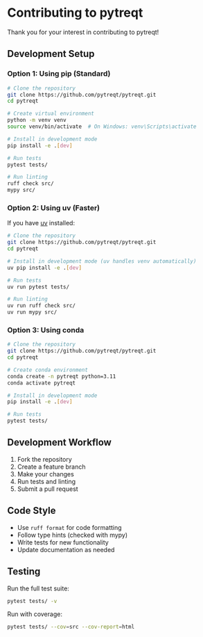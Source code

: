 # Contributing to pytreqt

Thank you for your interest in contributing to pytreqt!

## Development Setup

### Option 1: Using pip (Standard)

```bash
# Clone the repository
git clone https://github.com/pytreqt/pytreqt.git
cd pytreqt

# Create virtual environment
python -m venv venv
source venv/bin/activate  # On Windows: venv\Scripts\activate

# Install in development mode
pip install -e .[dev]

# Run tests
pytest tests/

# Run linting
ruff check src/
mypy src/
```

### Option 2: Using uv (Faster)

If you have [uv](https://github.com/astral-sh/uv) installed:

```bash
# Clone the repository
git clone https://github.com/pytreqt/pytreqt.git
cd pytreqt

# Install in development mode (uv handles venv automatically)
uv pip install -e .[dev]

# Run tests
uv run pytest tests/

# Run linting
uv run ruff check src/
uv run mypy src/
```

### Option 3: Using conda

```bash
# Clone the repository
git clone https://github.com/pytreqt/pytreqt.git
cd pytreqt

# Create conda environment
conda create -n pytreqt python=3.11
conda activate pytreqt

# Install in development mode
pip install -e .[dev]

# Run tests
pytest tests/
```

## Development Workflow

1. Fork the repository
2. Create a feature branch
3. Make your changes
4. Run tests and linting
5. Submit a pull request

## Code Style

- Use `ruff format` for code formatting
- Follow type hints (checked with mypy)
- Write tests for new functionality
- Update documentation as needed

## Testing

Run the full test suite:

```bash
pytest tests/ -v
```

Run with coverage:

```bash
pytest tests/ --cov=src --cov-report=html
```